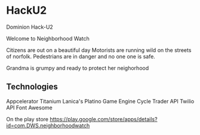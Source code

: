 HackU2
======

Dominion Hack-U2

Welcome to Neighborhood Watch 

Citizens are out on a beautiful day 
Motorists are running wild on the streets of norfolk.
Pedestrians are in danger and no one one is safe.

Grandma is grumpy and ready to protect her neighorhood


Technologies
----
Appcelerator Titanium
Lanica's Platino Game Engine
Cycle Trader API 
Twilio API
Font Awesome



On the play store
https://play.google.com/store/apps/details?id=com.DWS.neighborhoodwatch